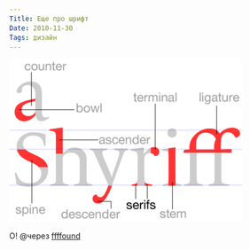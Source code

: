 ```yaml
---
Title: Еще про шрифт
Date: 2010-11-30
Tags: дизайн
---
```


![gif](images/font.gif)

О! @через [ffffound](http://ffffound.com/image/985ccb0106f21fefe0659ca14bb2eddd8208249e)